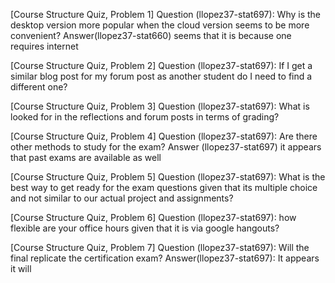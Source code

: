 [Course Structure Quiz, Problem 1]
Question (llopez37-stat697): Why is the desktop version more popular when the cloud version seems to be more convenient?
Answer(llopez37-stat660) seems that it is because one requires internet

[Course Structure Quiz, Problem 2]
Question (llopez37-stat697): If I get a similar blog post for my forum post as another student do I need to find a different one? 

[Course Structure Quiz, Problem 3]
Question (llopez37-stat697): What is looked for in the reflections and forum posts in terms of grading? 

[Course Structure Quiz, Problem 4]
Question (llopez37-stat697): Are there other methods to study for the exam? 
Answer (llopez37-stat697) it appears that past exams are available as well

[Course Structure Quiz, Problem 5]
Question (llopez37-stat697): What is the best way to get ready for the exam questions given that its multiple choice and not similar to our actual project and assignments? 

[Course Structure Quiz, Problem 6]
Question (llopez37-stat697): how flexible are your office hours given that it is via google hangouts? 

[Course Structure Quiz, Problem 7]
Question (llopez37-stat697): Will the final replicate the certification exam? 
Answer(llopez37-stat697): It appears it will 
